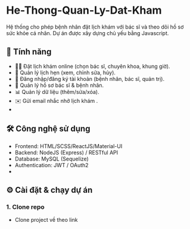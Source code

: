 # He-Thong-Quan-Ly-Dat-Kham
Hệ thống cho phép bệnh nhân đặt lịch khám với bác sĩ và theo dõi hồ sơ sức khỏe cá nhân.
Dự án được xây dựng chủ yếu bằng Javascript.

## 🚀 Tính năng
- 👨‍⚕️ Đặt lịch khám online (chọn bác sĩ, chuyên khoa, khung giờ).
- 📅 Quản lý lịch hẹn (xem, chỉnh sửa, hủy).
- 🔐 Đăng nhập/đăng ký tài khoản (bệnh nhân, bác sĩ, quản trị).
- 🏥 Quản lý hồ sơ bác sĩ & bệnh nhân.
- 📊 Quản lý dữ liệu (thêm/sửa/xóa).
- ✉️ Gửi email nhắc nhở lịch khám .
- 
 ## 🛠️ Công nghệ sử dụng
- Frontend: HTML/SCSS/ReactJS/Material-UI
- Backend: NodeJS (Express) / RESTful API
- Database: MySQL (Sequelize) 
- Authentication: JWT / OAuth2
- 
## ⚙️ Cài đặt & chạy dự án
### 1. Clone repo
- Clone project về theo link 

